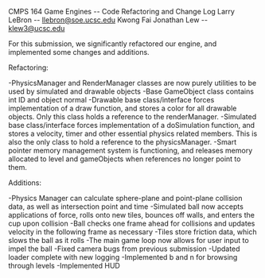 CMPS 164 Game Engines -- Code Refactoring and Change Log
Larry LeBron -- llebron@soe.ucsc.edu
Kwong Fai Jonathan Lew -- klew3@ucsc.edu

For this submission, we significantly refactored our engine, and implemented some changes and additions.

Refactoring:

-PhysicsManager and RenderManager classes are now purely utilities to be used by simulated and drawable objects
-Base GameObject class contains int ID and object normal
-Drawable base class/interface forces implementation of a draw function, and stores a color for all drawable objects. Only
	this class holds a reference to the renderManager.
-Simulated base class/interface forces implementation of a doSimulation function, and stores a velocity, timer and other
	essential physics related members. This is also the only class to hold a reference to the physicsManager.
-Smart pointer memory management system is functioning, and releases memory allocated to level and gameObjects when references
	no longer point to them.



Additions:

-Physics Manager can calculate sphere-plane and point-plane collision data, as well as intersection point and time
-Simulated ball now accepts applications of force, rolls onto new tiles, bounces off walls, and enters the cup upon collision
-Ball checks one frame ahead for collisions and updates velocity in the following frame as necessary
-Tiles store friction data, which slows the ball as it rolls
-The main game loop now allows for user input to impel the ball
-Fixed camera bugs from previous submission
-Updated loader complete with new logging
-Implemented b and n for browsing through levels
-Implemented HUD